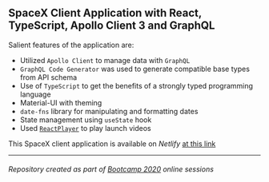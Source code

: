 ## SpaceX Client Application with React, TypeScript, Apollo Client 3 and GraphQL

Salient features of the application are:
- Utilized `Apollo Client` to manage data with `GraphQL`
- `GraphQL Code Generator` was used to generate compatible base types from API schema
- Use of `TypeScript` to get the benefits of a strongly typed programming language
- Material-UI with theming
- `date-fns` library for manipulating and formatting dates
- State management using `useState` hook
- Used [`ReactPlayer`](https://github.com/CookPete/react-player) to play launch videos

This SpaceX client application is available on *Netlify* [at this link](https://launches-space-x.netlify.app/)

<hr/>

###### Repository created as part of [Bootcamp 2020](https://github.com/panacloud/bootcamp-2020) online sessions
